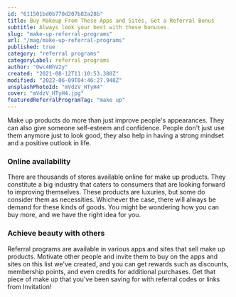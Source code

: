 ```yaml
---
id: "611501bd0b770d207b82a28b"
title: Buy Makeup From These Apps and Sites, Get a Referral Bonus
subtitle: Always look your best with these bonuses.
slug: "make-up-referral-programs"
url: "/mag/make-up-referral-programs"
published: true
category: "referral programs"
categoryLabel: referral programs
author: "Owc4NhV2y"
created: "2021-08-12T11:10:53.380Z"
modified: "2022-06-09T04:46:27.948Z"
unsplashPhotoId: "mVdzV_HTyH4"
cover: "mVdzV_HTyH4.jpg"
featuredReferralProgramTag: "make up"
---
```

Make up products do more than just improve people's appearances. They can also give someone self-esteem and confidence. People don't just use them anymore just to look good, they also help in having a strong mindset and a positive outlook in life.

### **Online availability**

There are thousands of stores available online for make up products. They constitute a big industry that caters to consumers that are looking forward to improving themselves. These products are luxuries, but some do consider them as necessities. Whichever the case, there will always be demand for these kinds of goods. You might be wondering how you can buy more, and we have the right idea for you.

### **Achieve beauty with others**

Referral programs are available in various apps and sites that sell make up products. Motivate other people and invite them to buy on the apps and sites on this list we've created, and you can get rewards such as discounts, membership points, and even credits for additional purchases. Get that piece of make up that you've been saving for with referral codes or links from Invitation!